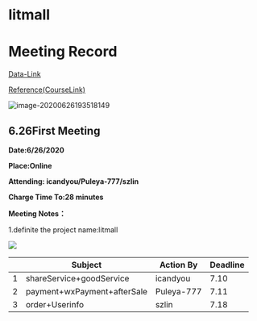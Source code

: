 # litmall
# Meeting Record

[Data-Link](https://github.com/hiijar/oomall)

[Reference(CourseLink)](https://l.xmu.edu.cn/course/view.php?id=892)

![image-20200626193518149](https://tva1.sinaimg.cn/large/007S8ZIlgy1gg5xowk1okj310i0u0h15.jpg)

## 6.26First Meeting

**Date:6/26/2020**

**Place:Online**

**Attending: icandyou/Puleya-777/szlin**

**Charge Time To:28 minutes**

**Meeting Notes：**

1.definite the project name:litmall

![](https://tva1.sinaimg.cn/large/007S8ZIlgy1gg5xr66hbsj316e0u07a0.jpg)

|      | Subject                     | Action By  | Deadline |
| ---- | --------------------------- | ---------- | -------- |
| 1    | shareService+goodService    | icandyou   | 7.10     |
| 2    | payment+wxPayment+afterSale | Puleya-777 | 7.11     |
| 3    | order+Userinfo              | szlin      | 7.18     |



